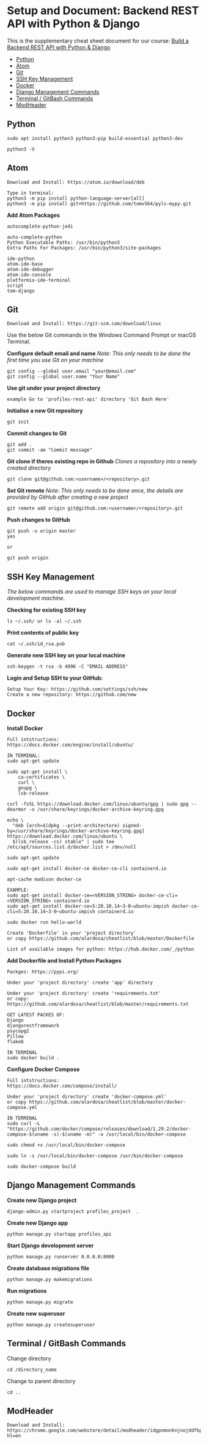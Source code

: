 # Setup and Document: Backend REST API with Python & Django

This is the supplementary cheat sheet document for our course: [Build a Backend REST API with Python & Django](https://www.linkedin.com/in/alardosa/)

<!-- TOC depthFrom:2 depthTo:6 withLinks:1 updateOnSave:1 orderedList:0 -->

- [Python](#python)
- [Atom](#atom)
- [Git](#git)
- [SSH Key Management](#ssh-key-management)
- [Docker](#docker)
- [Django Management Commands](#django-management-commands)
- [Terminal / GitBash Commands](#terminal-gitbash-commands)
- [ModHeader](#modheader)

<!-- /TOC -->

## Python
```
sudo apt install python3 python3-pip build-essential python3-dev

python3 -V
```
## Atom
```
Download and Install: https://atom.io/download/deb

Type in terminal:
python3 -m pip install python-language-server[all]
python3 -m pip install git+https://github.com/tomv564/pyls-mypy.git
```
**Add Atom Packages**
```atom-django
autocomplete-python-jedi

auto-complete-python
Python Executable Paths: /usr/bin/python3
Extra Paths For Packages: /usr/bin/python3/site-packages

ide-python
atom-ide-base
atom-ide-debugger
atom-ide-console
platformio-ide-terminal
script
tom-django
```

## Git
```
Download and Install: https://git-scm.com/download/linux
```

Use the below Git commands in the Windows Command Prompt or macOS Terminal.

**Configure default email and name**
*Note: This only needs to be done the first time you use Git on your machine*
```
git config --global user.email "your@email.com"
git config --global user.name "Your Name"
```

**Use git under your project directory**
```
example Go to 'profiles-rest-api' directory 'Git Bash Here'
```

**Initialise a new Git repository**
```
git init
```

**Commit changes to Git**
```
git add .
git commit -am "Commit message"
```

**Git clone if theres existing repo in Github**
*Clones a repository into a newly created directory*
```
git clone git@github.com:<username>/<repository>.git
```

**Set Git remote**
*Note: This only needs to be done once, the details are provided by GitHub after creating a new project*
```
git remote add origin git@github.com:<username>/<repository>.git
```

**Push changes to GitHub**
```
git push -u origin master
yes

or

git push origin
```

## SSH Key Management
*The below commands are used to manage SSH keys on your local development machine.*

**Checking for existing SSH key**

```
ls ~/.ssh/ or ls -al ~/.ssh
```

**Print contents of public key**
```
cat ~/.ssh/id_rsa.pub
```

**Generate new SSH key on your local machine**
```
ssh-keygen -t rsa -b 4096 -C "EMAIL ADDRESS"
```

**Login and Setup SSH to your GitHub:**
```
Setup Your Key: https://github.com/settings/ssh/new
Create a new repository: https://github.com/new
```

## Docker
**Install Docker**
```
Full intstructions:
https://docs.docker.com/engine/install/ubuntu/

IN TERMINAL:
sudo apt-get update

sudo apt-get install \
    ca-certificates \
    curl \
    gnupg \
    lsb-release

curl -fsSL https://download.docker.com/linux/ubuntu/gpg | sudo gpg --dearmor -o /usr/share/keyrings/docker-archive-keyring.gpg

echo \
  "deb [arch=$(dpkg --print-architecture) signed-by=/usr/share/keyrings/docker-archive-keyring.gpg] https://download.docker.com/linux/ubuntu \
  $(lsb_release -cs) stable" | sudo tee /etc/apt/sources.list.d/docker.list > /dev/null

sudo apt-get update

sudo apt-get install docker-ce docker-ce-cli containerd.io

apt-cache madison docker-ce

EXAMPLE:
sudo apt-get install docker-ce=<VERSION_STRING> docker-ce-cli=<VERSION_STRING> containerd.io
sudo apt-get install docker-ce=5:20.10.14~3-0~ubuntu-impish docker-ce-cli=5:20.10.14~3-0~ubuntu-impish containerd.io

sudo docker run hello-world

Create 'Dockerfile' in your 'project directory'
or copy https://github.com/alardosa/cheatlist/blob/master/Dockerfile

List of available images for python: https://hub.docker.com/_/python

```
**Add Dockerfile and Install Python Packages**
```
Packges: https://pypi.org/

Under your 'project directory' create 'app' directory

Under your 'project directory' create 'requirements.txt'
or copy: https://github.com/alardosa/cheatlist/blob/master/requirements.txt

GET LATEST PACKES OF:
Django
djangorestframework
psycopg2
Pillow
flake8

IN TERMINAL
sudo docker build .
```
**Configure Docker Compose**
```
Full intstructions:
https://docs.docker.com/compose/install/

Under your 'project directory' create 'docker-compose.yml'
or copy https://github.com/alardosa/cheatlist/blob/master/docker-compose.yml

IN TERMINAL
sudo curl -L "https://github.com/docker/compose/releases/download/1.29.2/docker-compose-$(uname -s)-$(uname -m)" -o /usr/local/bin/docker-compose

sudo chmod +x /usr/local/bin/docker-compose

sudo ln -s /usr/local/bin/docker-compose /usr/bin/docker-compose

sudo docker-compose build
```

## Django Management Commands

**Create new Django project**

```
django-admin.py startproject profiles_project  .
```

**Create new Django app**

```
python manage.py startapp profiles_api
```

**Start Django development server**

```
python manage.py runserver 0.0.0.0:8000
```

**Create database migrations file**

```
python manage.py makemigrations
```

**Run migrations**

```
python manage.py migrate
```

**Create new superuser**

```
python manage.py createsuperuser
```

## Terminal / GitBash Commands

Change directory

```
cd /directory_name
```

Change to parent directory

```
cd ..
```

## ModHeader
```
Download and Install: https://chrome.google.com/webstore/detail/modheader/idgpnmonknjnojddfkpgkljpfnnfcklj?hl=en
```
